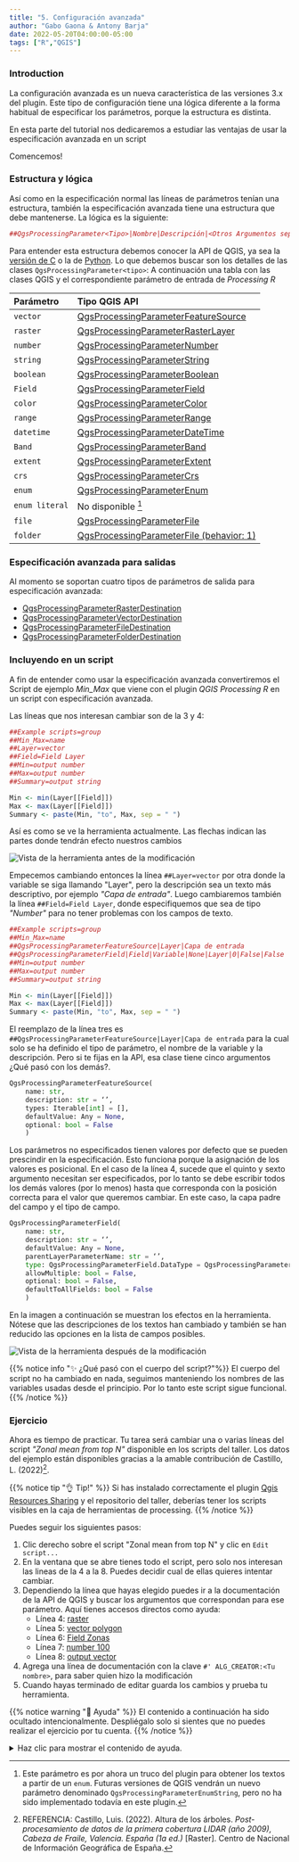```yaml
---
title: "5. Configuración avanzada"
author: "Gabo Gaona & Antony Barja"
date: 2022-05-20T04:00:00-05:00
tags: ["R","QGIS"]
---
```


### Introduction

La configuración avanzada es un nueva característica de las versiones 3.x del plugin.
Este tipo de configuración tiene una lógica diferente a la forma habitual de especificar los parámetros, porque la estructura es distinta.

En esta parte del tutorial nos dedicaremos a estudiar las ventajas de usar la especificación avanzada en un script

Comencemos!

### Estructura y lógica

Así como en la especificación normal las líneas de parámetros tenían una estructura, también la especificación avanzada tiene una estructura que debe mantenerse. La lógica es la siguiente:

```r
##QgsProcessingParameter<Tipo>|Nombre|Descripción|<Otros Argumentos separados pipe>
```

Para entender esta estructura debemos conocer la API de QGIS, ya sea la [versión de C](https://api.qgis.org/api) o la de [Python](https://qgis.org/pyqgis/master/). Lo que debemos buscar son los detalles de las clases `QgsProcessingParameter<tipo>`: A continuación una tabla con las clases QGIS y el correspondiente parámetro de entrada de _Processing R_

|Parámetro      |Tipo QGIS API   |
|:--------------|:---------------|
|`vector`       |[QgsProcessingParameterFeatureSource](https://qgis.org/pyqgis/master/core/QgsProcessingParameterFeatureSource.html)|
|`raster`       |[QgsProcessingParameterRasterLayer](https://qgis.org/pyqgis/master/core/QgsProcessingParameterRasterLayer.html)|
|`number`       |[QgsProcessingParameterNumber](https://qgis.org/pyqgis/master/core/QgsProcessingParameterNumber.html)|
|`string`       |[QgsProcessingParameterString](https://qgis.org/pyqgis/master/core/QgsProcessingParameterString.html)|
|`boolean`      |[QgsProcessingParameterBoolean](https://qgis.org/pyqgis/master/core/QgsProcessingParameterBoolean.html)|
|`Field`        |[QgsProcessingParameterField](https://qgis.org/pyqgis/master/core/QgsProcessingParameterField.html)|
|`color`        |[QgsProcessingParameterColor](https://qgis.org/pyqgis/master/core/QgsProcessingParameterColor.html)|
|`range`        |[QgsProcessingParameterRange](https://qgis.org/pyqgis/master/core/QgsProcessingParameterRange.html)|
|`datetime`     |[QgsProcessingParameterDateTime](https://qgis.org/pyqgis/master/core/QgsProcessingParameterDateTime.html)|
|`Band`         |[QgsProcessingParameterBand](https://qgis.org/pyqgis/master/core/QgsProcessingParameterBand.html)|
|`extent`       |[QgsProcessingParameterExtent](https://qgis.org/pyqgis/master/core/QgsProcessingParameterExtent.html)|
|`crs`          |[QgsProcessingParameterCrs](https://qgis.org/pyqgis/master/core/QgsProcessingParameterCrs.html)|
|`enum`         |[QgsProcessingParameterEnum](https://qgis.org/pyqgis/master/core/QgsProcessingParameterEnum.html)|
|`enum literal` |No disponible [^1]|
|`file`         |[QgsProcessingParameterFile](https://qgis.org/pyqgis/master/core/QgsProcessingParameterFile.html)|
|`folder`       |[QgsProcessingParameterFile (behavior: 1)](https://qgis.org/pyqgis/master/core/QgsProcessingParameterFile.html)|

[^1]: Este parámetro es por ahora un truco del plugin para obtener los textos a partir de un `enum`. Futuras versiones de QGIS vendrán un nuevo parámetro denominado `QgsProcessingParameterEnumString`, pero no ha sido implementado todavía en este plugin.

### Especificación avanzada para salidas

Al momento se soportan cuatro tipos de parámetros de salida para especificación avanzada: 

- [QgsProcessingParameterRasterDestination](https://qgis.org/pyqgis/master/core/QgsProcessingParameterRasterDestination.html)
- [QgsProcessingParameterVectorDestination](https://qgis.org/pyqgis/master/core/QgsProcessingParameterVectorDestination.html)
- [QgsProcessingParameterFileDestination](https://qgis.org/pyqgis/master/core/QgsProcessingParameterFileDestination.html)
- [QgsProcessingParameterFolderDestination](https://qgis.org/pyqgis/master/core/QgsProcessingParameterFolderDestination.html)

### Incluyendo en un script

A fin de entender como usar la especificación avanzada convertiremos el Script de ejemplo _Min_Max_ que viene con el plugin _QGIS Processing R_ en un script con especificación avanzada. 

Las líneas que nos interesan cambiar son de la 3 y 4:

```r
##Example scripts=group
##Min_Max=name
##Layer=vector
##Field=Field Layer
##Min=output number
##Max=output number
##Summary=output string

Min <- min(Layer[[Field]])
Max <- max(Layer[[Field]])
Summary <- paste(Min, "to", Max, sep = " ")
```

Así es como se ve la herramienta actualmente. Las flechas indican las partes donde tendrán efecto nuestros cambios

![Vista de la herramienta antes de la modificación](ejemplo_0.png)

Empecemos cambiando entonces la línea `##Layer=vector` por otra donde la variable se siga llamando "Layer", pero la descripción sea un texto más descriptivo, por ejemplo *"Capa de entrada"*. Luego cambiaremos también la línea `##Field=Field Layer`, donde especifiquemos que sea de tipo *"Number"* para no tener problemas con los campos de texto.

```r
##Example scripts=group
##Min_Max=name
##QgsProcessingParameterFeatureSource|Layer|Capa de entrada
##QgsProcessingParameterField|Field|Variable|None|Layer|0|False|False
##Min=output number
##Max=output number
##Summary=output string

Min <- min(Layer[[Field]])
Max <- max(Layer[[Field]])
Summary <- paste(Min, "to", Max, sep = " ")
```

El reemplazo de la línea tres es `##QgsProcessingParameterFeatureSource|Layer|Capa de entrada` para la cual solo se ha definido el tipo de parámetro, el nombre de la variable y la descripción. Pero si te fijas en la API, esa clase tiene cinco argumentos ¿Qué pasó con los demás?.

```python
QgsProcessingParameterFeatureSource(
    name: str, 
    description: str = ‘’, 
    types: Iterable[int] = [], 
    defaultValue: Any = None, 
    optional: bool = False
    ) 
```

Los parámetros no especificados tienen valores por defecto que se pueden prescindir en la especificación. Esto funciona porque la asignación de los valores es posicional. En el caso de la línea 4, sucede que el quinto y sexto argumento necesitan ser especificados, por lo tanto se debe escribir todos los demás valores (por lo menos) hasta que corresponda con la posición correcta para el valor que queremos cambiar. En este caso, la capa padre del campo y el tipo de campo.

```python
QgsProcessingParameterField(
    name: str, 
    description: str = ‘’, 
    defaultValue: Any = None, 
    parentLayerParameterName: str = ‘’, 
    type: QgsProcessingParameterField.DataType = QgsProcessingParameterField.Any, 
    allowMultiple: bool = False, 
    optional: bool = False, 
    defaultToAllFields: bool = False
    )
```

En la imagen a continuación se muestran los efectos en la herramienta. Nótese que las descripciones de los textos han cambiado y también se han reducido las opciones en la lista de campos posibles.

![Vista de la herramienta después de la modificación](ejemplo_1.png)

{{% notice info "✨  ¿Qué pasó con el cuerpo del script?"%}}
El cuerpo del script no ha cambiado en nada, seguimos manteniendo los nombres de las variables usadas desde el principio. Por lo tanto este script sigue funcional.
{{% /notice %}}

### Ejercicio

Ahora es tiempo de practicar. Tu tarea será cambiar una o varias líneas del script _"Zonal mean from top N"_ disponible en los scripts del taller. Los datos del ejemplo están disponibles gracias a la amable contribución de Castillo, L. (2022)[^2].

[^2]: REFERENCIA: Castillo, Luis. (2022). Altura de los árboles. _Post-procesamiento de datos de la primera cobertura LIDAR (año 2009), Cabeza de Fraile, Valencia. España (1a ed.)_ [Raster]. Centro de Nacional de Información Geográfica de España.

{{% notice tip "👌 Tip!" %}}
Si has instalado correctamente el plugin [Qgis Resources Sharing](../../extras) y el repositorio del taller, deberías tener los scripts visibles en la caja de herramientas de processing. 
{{% /notice %}}

Puedes seguir los siguientes pasos:

1. Clic derecho sobre el script "Zonal mean from top N" y clic en `Edit script...`
2. En la ventana que se abre tienes todo el script, pero solo nos interesan las lineas de la 4 a la 8. Puedes decidir cual de ellas quieres intentar cambiar.
3. Dependiendo la línea que hayas elegido puedes ir a la documentación de la API de QGIS y buscar los argumentos que correspondan para ese parámetro. Aquí tienes accesos directos como ayuda:
    - Línea 4: [raster](https://qgis.org/pyqgis/master/core/QgsProcessingParameterRasterLayer.html)
    - Línea 5: [vector polygon](https://qgis.org/pyqgis/master/core/QgsProcessingParameterFeatureSource.html)
    - Línea 6: [Field Zonas](https://qgis.org/pyqgis/master/core/QgsProcessingParameterField.html)
    - Línea 7: [number 100](https://qgis.org/pyqgis/master/core/QgsProcessingParameterNumber.html)
    - Línea 8: [output vector](https://qgis.org/pyqgis/master/core/QgsProcessingParameterVectorDestination.html)
4. Agrega una línea de documentación con la clave `#' ALG_CREATOR:<Tu nombre>`, para saber quien hizo la modificación
5. Cuando hayas terminado de editar guarda los cambios y prueba tu herramienta.

{{% notice warning "🤞 Ayuda" %}}
El contenido a continuación ha sido ocultado intencionalmente. Despliégalo solo si sientes que no puedes realizar el ejercicio por tu cuenta.
{{% /notice %}}

<details style="margin-bottom:10px;">
<summary>
Haz clic para mostrar el contenido de ayuda.
</summary>

Si has instalado correctamente QGIS processing y tienes disponible el script mencionado, puedes abrir la edición del script y reemplazar todo el contenido con el siguiente:

```r
##Taller UseR!2022=group
##zonalmeantopn=name
##Zonal mean from top N=display_name
#Raster=raster
##QgsProcessingParameterRasterLayer|Raster|Capa raster
##QgsProcessingParameterFeatureSource|Zonas|Capa vector de zonas|2|None|False
##QgsProcessingParameterField|Zonas_Ids|Campo de identificador único de zonas|None|Zonas|-1
##QgsProcessingParameterNumber|Top_N|Número máximo de valores más altos|0|100|False|1
##QgsProcessingParameterVectorDestination|Zonal|Capa de promedio por zona

Zonas_rst <- raster::rasterize(Zonas, Raster, field = Zonas_Ids)
mean_top_100 <- function(x, top = Top_N, na.rm = TRUE) {
  if(na.rm) x <- na.omit(x)
  if(length(x) < top) {
    top <- length(x)
    message("Zone has less than top n values defined. Calculating with availables")
  }
  mean(x[which(rank(-x) <= top)][seq_len(top)])
}
Stats <- raster::zonal(Raster, Zonas_rst, fun = mean_top_100)
colnames(Stats) <- c(Zonas_Ids, paste0("mean_", Top_N))
Zonal <- merge(Zonas, Stats, by = Zonas_Ids)

#'Raster: Capa raster
#'Zonas: Capa vector de polígonos que representan las zonas
#'Zonas_Ids: Campo de la capa de <em>Zonas</em>
#'Top_N: Valor numérico entero que define los n de valores más altos. 
#'Zonal: Salida vectorial con el promedio de las <em>n</em> valores más altos
#'ALG_CREATOR: @gavg712
```
</details>
